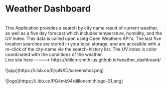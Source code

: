 
# Weather Dashboard
<br>
This Application provides a search by city name result of current weather, as well as a five day forecast which includes temperature, humidity, and the UV index. This data is called upon using Open Weathers API's. The last five location searches are stored in your local storage, and are accesible with a re-click of the city-name via the search-history list. The UV index is color coordinated with the conditions of the weather.
<br>
Live site here -----> https://dillon-smith-us.github.io/weather_dashboard/
<br>

<br>
![app](https://i.ibb.co/0jrpNXD/screenshot.png)
<br>
<br>
![logo](https://i.ibb.co/PG4mk94/dillonsmithlogo-01.png)
